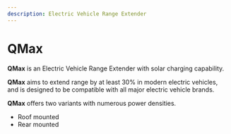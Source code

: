 ```yaml
---
description: Electric Vehicle Range Extender
---
```


# QMax

**QMax** is an Electric Vehicle Range Extender with solar charging capability.

**QMax** aims to extend range by at least 30% in modern electric vehicles, and is designed to be compatible with all major electric vehicle brands.

**QMax** offers two variants with numerous power densities.

* Roof mounted
* Rear mounted

